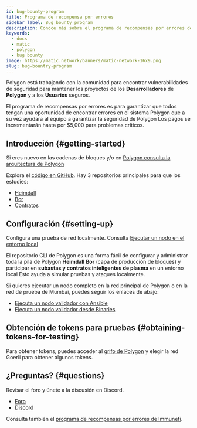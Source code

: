 ```yaml
---
id: bug-bounty-program
title: Programa de recompensa por errores
sidebar_label: Bug bounty program
description: Conoce más sobre el programa de recompensas por errores de Polygon.
keywords:
  - docs
  - matic
  - polygon
  - bug bounty
image: https://matic.network/banners/matic-network-16x9.png
slug: bug-bountry-program
---
```


Polygon está trabajando con la comunidad para encontrar vulnerabilidades de seguridad para mantener los proyectos de los **Desarrolladores** de **Polygon** y a los **Usuarios** seguros.

El programa de recompensas por errores es para garantizar que todos tengan una oportunidad de encontrar errores en el sistema Polygon que a su vez ayudara al equipo a garantizar la seguridad de Polygon Los pagos se incrementarán hasta por $5,000 para problemas críticos.

## Introducción {#getting-started}

Si eres nuevo en las cadenas de bloques y/o en [Polygon consulta la arquitectura de Polygon](/docs/home/architecture/polygon-architecture)

Explora el [código en GitHub](https://github.com/maticnetwork). Hay 3 repositorios principales para que los estudies:

* [Heimdall](https://github.com/maticnetwork/heimdall)
* [Bor](https://github.com/maticnetwork/bor)
* [Contratos](https://github.com/maticnetwork/contracts)

## Configuración {#setting-up}

Configura una prueba de red localmente. Consulta [Ejecutar un nodo en el entorno local](https://github.com/maticnetwork/matic-cli)

El repositorio CLI de Polygon es una forma fácil de configurar y administrar toda la pila de Polygon **Heimdall** **Bor** (capa de producción de bloques) y participar en **subastas y contratos inteligentes de plasma** en un entorno local Esto ayuda a simular pruebas y ataques localmente.

Si quieres ejecutar un nodo completo en la red principal de Polygon o en la red de prueba de Mumbai, puedes seguir los enlaces de abajo:

* [Ejecuta un nodo validador con Ansible](/docs/maintain/validate/run-validator-ansible)
* [Ejecuta un nodo validador desde Binaries](/docs/maintain/validate/run-validator-binaries)

## Obtención de tokens para pruebas {#obtaining-tokens-for-testing}

Para obtener tokens, puedes acceder al [grifo de Polygon](https://faucet.polygon.technology/) y elegir la red Goerli para obtener algunos tokens.

## ¿Preguntas? {#questions}

Revisar el foro y únete a la discusión en Discord.

* [Foro](https://forum.polygon.technology)
* [Discord](https://discord.com/invite/0xPolygon)

Consulta también el [programa de recompensas por errores de Immunefi](https://immunefi.com/bounty/polygon/).
